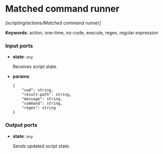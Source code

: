 # Matched command runner

_[scripting/actions/Matched command runner]_

__Keywords__: action, one-time, no-code, execute, regex, regular expression

### Input ports

* __state__: ` any `

    Receives script state.<br>


* __params__: 
    ```
    {
        "cwd": string,
        "result-path": string,
        "message": string,
        "command": string,
        "regex": string
    }
    ```

### Output ports

* __state__: ` any `

    Sends updated script state.<br>

